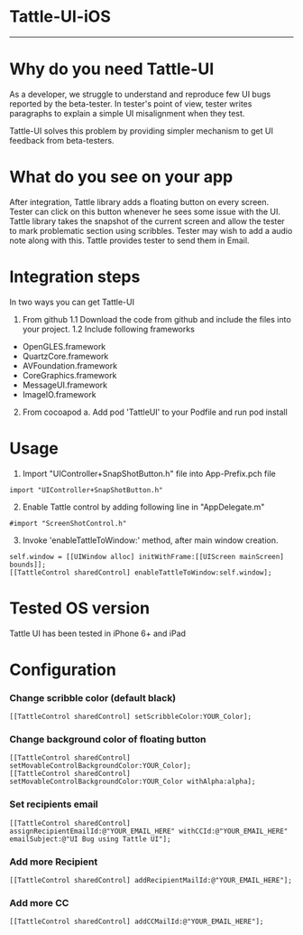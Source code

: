 # Tattle-UI-iOS
-----------------

# Why do you need Tattle-UI

As a developer, we struggle to understand and reproduce few UI
bugs reported by the beta-tester. In tester's point of view, tester
writes paragraphs to explain a simple UI misalignment when they test.

Tattle-UI solves this problem by providing simpler mechanism to get UI feedback
from beta-testers. 

# What do you see on your app

After integration, Tattle library adds a floating button on every screen. 
Tester can click on this button whenever he sees some issue with the UI.
Tattle library takes the snapshot of the current screen and allow the tester
to mark problematic section using scribbles. Tester may wish to add a audio note along with this. 
Tattle provides tester to send them in Email. 

# Integration steps

In two ways you can get Tattle-UI

1. From github 
1.1 Download the code from github and include the files into your project. 
1.2 Include following frameworks
- OpenGLES.framework
- QuartzCore.framework
- AVFoundation.framework
- CoreGraphics.framework
- MessageUI.framework
- ImageIO.framework  

2. From cocoapod
a. Add pod 'TattleUI' to your Podfile and run pod install

# Usage
1. Import "UIController+SnapShotButton.h" file into App-Prefix.pch file 

```
import "UIController+SnapShotButton.h"
```

2. Enable Tattle control by adding following line in "AppDelegate.m"

```
#import "ScreenShotControl.h"
```

3. Invoke 'enableTattleToWindow:' method, after main window creation.

```
self.window = [[UIWindow alloc] initWithFrame:[[UIScreen mainScreen] bounds]]; 
[[TattleControl sharedControl] enableTattleToWindow:self.window];
```

# Tested OS version

Tattle UI has been tested in iPhone 6+ and iPad 

# Configuration


### Change scribble color (default black)

```
[[TattleControl sharedControl] setScribbleColor:YOUR_Color];
```

### Change background color of floating button

```
[[TattleControl sharedControl] setMovableControlBackgroundColor:YOUR_Color];
[[TattleControl sharedControl] setMovableControlBackgroundColor:YOUR_Color withAlpha:alpha];
```

### Set recipients email 
```
[[TattleControl sharedControl] assignRecipientEmailId:@"YOUR_EMAIL_HERE" withCCId:@"YOUR_EMAIL_HERE" emailSubject:@"UI Bug using Tattle UI"];
```

### Add more Recipient

```
[[TattleControl sharedControl] addRecipientMailId:@"YOUR_EMAIL_HERE"];
```

### Add more CC

```
[[TattleControl sharedControl] addCCMailId:@"YOUR_EMAIL_HERE"];
```


